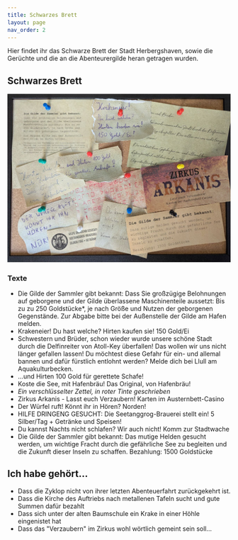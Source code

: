 ```yaml
---
title: Schwarzes Brett
layout: page
nav_order: 2
---
```

Hier findet ihr das Schwarze Brett der Stadt Herbergshaven, sowie die Gerüchte und die an die Abenteurergilde heran getragen wurden. 

## Schwarzes Brett
![Schwarzes Brett](../assets/Bulletin_Board.jpg)

### Texte

* Die Gilde der Sammler gibt bekannt: Dass Sie großzügige Belohnungen auf geborgene und der Gilde überlassene Maschinenteile aussetzt: Bis zu zu 250 Goldstücke*, je nach Größe und Nutzen der geborgenen Gegenstände. Zur Abgabe bitte bei der Außenstelle der Gilde am Hafen melden. 
* Krakeneier! Du hast welche? Hirten kaufen sie! 150 Gold/Ei
* Schwestern und Brüder, schon wieder wurde unsere schöne Stadt durch die Delfinreiter von Atoll-Key überfallen! Das wollen wir uns nicht länger gefallen lassen! Du möchtest diese Gefahr für ein- und allemal bannen und dafür fürstlich entlohnt werden? Melde dich bei Llull am Aquakulturbecken. 
* ...und Hirten 100 Gold für gerettete Schafe!
* Koste die See, mit Hafenbräu! Das Original, von Hafenbräu! 
* *Ein verschlüsselter Zettel, in roter Tinte geschrieben*
* Zirkus Arkanis - Lasst euch Verzaubern! Karten im Austernbett-Casino
* Der Würfel ruft! Könnt ihr in Hören? Norden!
* HILFE DRINGENG GESUCHT: Die Seetanggrog-Brauerei stellt ein! 5 Silber/Tag + Getränke und Speisen!
* Du kannst Nachts nicht schlafen? Wir auch nicht! Komm zur Stadtwache
* Die Gilde der Sammler gibt bekannt: Das mutige Helden gesucht werden, um wichtige Fracht durch die gefährliche See zu begleiten und die Zukunft dieser Inseln zu schaffen. Bezahlung: 1500 Goldstücke 
  

## Ich habe gehört...
* Dass die Zyklop nicht von ihrer letzten Abenteuerfahrt zurückgekehrt ist. 
* Dass die Kirche des Auftriebs nach metallenen Tafeln sucht und gute Summen dafür bezahlt
* Dass sich unter der alten Baumschule ein Krake in einer Höhle eingenistet hat  
* Dass das "Verzaubern" im Zirkus wohl wörtlich gemeint sein soll...